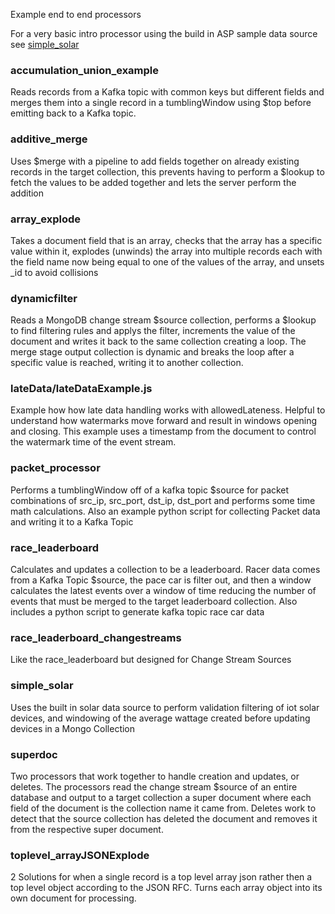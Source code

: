 Example end to end processors

For a very basic intro processor using the build in ASP sample data source see [simple_solar](https://github.com/josephxsxn/atlas_stream_processors/blob/master/example_processors/README.md#simple_solar)

### accumulation_union_example
Reads records from a Kafka topic with common keys but different fields and merges them into a single record in a tumblingWindow using $top before emitting back to a Kafka topic.

### additive_merge
Uses $merge with a pipeline to add fields together on already existing records in the target collection, this prevents having to perform a $lookup to fetch the values to be added together and lets the server perform the addition

### array_explode
Takes a document field that is an array, checks that the array has a specific value within it, explodes (unwinds) the array into multiple records each with the field name now being equal to one of the values of the array, and unsets _id to avoid collisions 

### dynamicfilter
Reads a MongoDB change stream $source collection, performs a $lookup to find filtering rules and applys the filter, increments the value of the document and writes it back to the same collection creating a loop. The merge stage output collection is dynamic and breaks the loop after a specific value is reached, writing it to another collection. 

### lateData/lateDataExample.js
Example how how late data handling works with allowedLateness. Helpful to understand how watermarks move forward and result in windows opening and closing. This example uses a timestamp from the document to control the watermark time of the event stream.

### packet_processor
Performs a tumblingWindow off of a kafka topic $source for packet combinations of src_ip, src_port, dst_ip, dst_port and performs some time math calculations. Also an example python script for collecting Packet data and writing it to a Kafka Topic 

### race_leaderboard
Calculates and updates a collection to be a leaderboard. Racer data comes from a Kafka Topic $source, the pace car is filter out, and then a window calculates the latest events over a window of time reducing the number of events that must be merged to the target leaderboard collection. Also includes a python script to generate kafka topic race car data

### race_leaderboard_changestreams
Like the race_leaderboard but designed for Change Stream Sources

### simple_solar
Uses the built in solar data source to perform validation filtering of iot solar devices, and windowing of the average wattage created before updating devices in a Mongo Collection

### superdoc
Two processors that work together to handle creation and updates, or deletes. The processors read the change stream $source of an entire database and output to a target collection a super document where each field of the document is the collection name it came from. Deletes work to detect that the source collection has deleted the document and removes it from the respective super document. 

### toplevel_arrayJSONExplode
2 Solutions for when a single record is a top level array json rather then a top level object according to the JSON RFC. Turns each array object into its own document for processing. 
